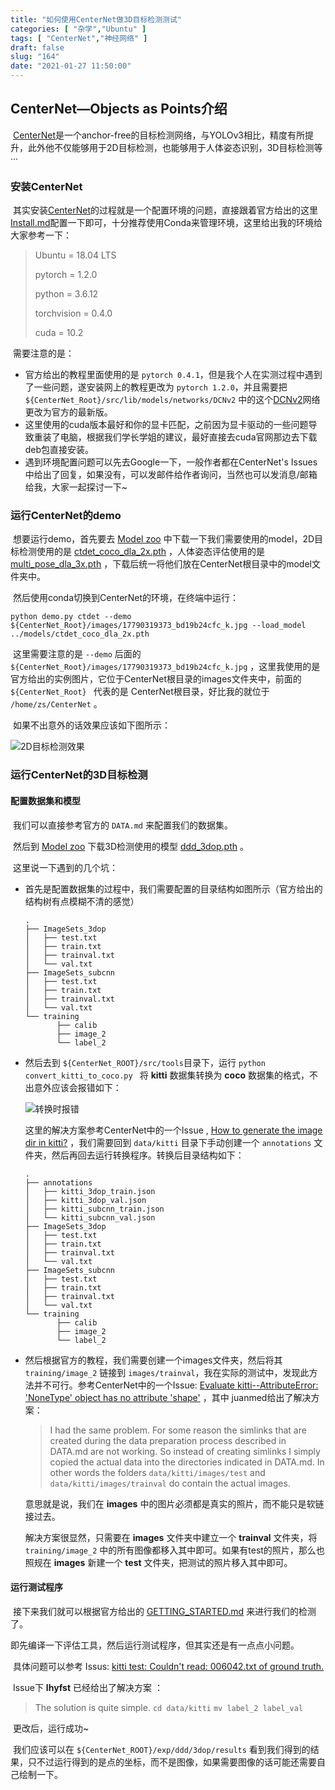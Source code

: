 ```yaml
---
title: "如何使用CenterNet做3D目标检测测试"
categories: [ "杂学","Ubuntu" ]
tags: [ "CenterNet","神经网络" ]
draft: false
slug: "164"
date: "2021-01-27 11:50:00"
---
```


## CenterNet—Objects as Points介绍

​	[CenterNet](https://github.com/xingyizhou/CenterNet)是一个anchor-free的目标检测网络，与YOLOv3相比，精度有所提升，此外他不仅能够用于2D目标检测，也能够用于人体姿态识别，3D目标检测等···

### 安装CenterNet

​	其实安装[CenterNet](https://github.com/xingyizhou/CenterNet)的过程就是一个配置环境的问题，直接跟着官方给出的这里[Install.md](https://github.com/xingyizhou/CenterNet/blob/master/readme/INSTALL.md)配置一下即可，十分推荐使用Conda来管理环境，这里给出我的环境给大家参考一下：

> Ubuntu = 18.04 LTS
>
> pytorch = 1.2.0
>
> python = 3.6.12
>
> torchvision = 0.4.0
>
> cuda = 10.2

​	需要注意的是：

+ 官方给出的教程里面使用的是 `pytorch 0.4.1`，但是我个人在实测过程中遇到了一些问题，遂安装网上的教程更改为 `pytorch 1.2.0`，并且需要把 `${CenterNet_Root}/src/lib/models/networks/DCNv2` 中的这个[DCNv2](https://github.com/CharlesShang/DCNv2)网络更改为官方的最新版。
+ 这里使用的cuda版本最好和你的显卡匹配，之前因为显卡驱动的一些问题导致重装了电脑，根据我们学长学姐的建议，最好直接去cuda官网那边去下载deb包直接安装。 
+ 遇到环境配置问题可以先去Google一下，一般作者都在CenterNet's Issues中给出了回复，如果没有，可以发邮件给作者询问，当然也可以发消息/邮箱给我，大家一起探讨一下~

### 运行CenterNet的demo

​	想要运行demo，首先要去 [Model zoo](https://github.com/xingyizhou/CenterNet/blob/master/readme/MODEL_ZOO.md) 中下载一下我们需要使用的model，2D目标检测使用的是 [ctdet_coco_dla_2x.pth](https://drive.google.com/open?id=1pl_-ael8wERdUREEnaIfqOV_VF2bEVRT) ，人体姿态评估使用的是 [multi_pose_dla_3x.pth](https://drive.google.com/open?id=1PO1Ax_GDtjiemEmDVD7oPWwqQkUu28PI) ，下载后统一将他们放在CenterNet根目录中的model文件夹中。

​	然后使用conda切换到CenterNet的环境，在终端中运行：

```shell
python demo.py ctdet --demo ${CenterNet_Root}/images/17790319373_bd19b24cfc_k.jpg --load_model ../models/ctdet_coco_dla_2x.pth 
```

​	这里需要注意的是 `--demo` 后面的 `${CenterNet_Root}/images/17790319373_bd19b24cfc_k.jpg` ，这里我使用的是官方给出的实例图片，它位于CenterNet根目录的images文件夹中，前面的 `${CenterNet_Root} ` 代表的是 CenterNet根目录，好比我的就位于 `/home/zs/CenterNet` 。

​	如果不出意外的话效果应该如下图所示：

![2D目标检测效果][1]

### 运行CenterNet的3D目标检测

#### 配置数据集和模型

​	我们可以直接参考官方的 `DATA.md` 来配置我们的数据集。 

​	然后到 [Model zoo](https://github.com/xingyizhou/CenterNet/blob/master/readme/MODEL_ZOO.md) 下载3D检测使用的模型 [ddd_3dop.pth](https://drive.google.com/open?id=1znsM6E-aVTkATreDuUVxoU0ajL1az8rz) 。

​	这里说一下遇到的几个坑：

+ 首先是配置数据集的过程中，我们需要配置的目录结构如图所示（官方给出的结构树有点模糊不清的感觉）

  ```
  .
  ├── ImageSets_3dop
  │   ├── test.txt
  │   ├── train.txt
  │   ├── trainval.txt
  │   └── val.txt
  ├── ImageSets_subcnn
  │   ├── test.txt
  │   ├── train.txt
  │   ├── trainval.txt
  │   └── val.txt
  └── training
         ├── calib
         ├── image_2
         └── label_2
  ```

+ 然后去到 `${CenterNet_ROOT}/src/tools`目录下，运行 `python convert_kitti_to_coco.py ` 将 **kitti** 数据集转换为 **coco** 数据集的格式，不出意外应该会报错如下：

  ![转换时报错][2]

  这里的解决方案参考CenterNet中的一个Issue , [How to generate the image dir in kitti?](https://github.com/xingyizhou/CenterNet/issues/54) ，我们需要回到 `data/kitti` 目录下手动创建一个 `annotations` 文件夹，然后再回去运行转换程序。转换后目录结构如下：

  ```
  .
  ├── annotations
  │   ├── kitti_3dop_train.json
  │   ├── kitti_3dop_val.json
  │   ├── kitti_subcnn_train.json
  │   └── kitti_subcnn_val.json
  ├── ImageSets_3dop
  │   ├── test.txt
  │   ├── train.txt
  │   ├── trainval.txt
  │   └── val.txt
  ├── ImageSets_subcnn
  │   ├── test.txt
  │   ├── train.txt
  │   ├── trainval.txt
  │   └── val.txt
  └── training
         ├── calib
         ├── image_2
         └── label_2
  ```

+ 然后根据官方的教程，我们需要创建一个images文件夹，然后将其 `training/image_2` 链接到 `images/trainval`，我在实际的测试中，发现此方法并不可行。参考CenterNet中的一个Issue: [Evaluate kitti--AttributeError: 'NoneType' object has no attribute 'shape'](https://github.com/xingyizhou/CenterNet/issues/575#) ，其中 juanmed给出了解决方案：

  > I had the same problem. For some reason the simlinks that are created during the data preparation process described in DATA.md are not working. So instead of creating simlinks I simply copied the actual data into the directories indicated in DATA.md. In other words the folders `data/kitti/images/test` and `data/kitti/images/trainval` do contain the actual images.

  意思就是说，我们在 **images** 中的图片必须都是真实的照片，而不能只是软链接过去。

  解决方案很显然，只需要在 **images** 文件夹中建立一个 **trainval** 文件夹，将 `training/image_2` 中的所有图像都移入其中即可。如果有test的照片，那么也照规在 **images** 新建一个 **test** 文件夹，把测试的照片移入其中即可。

  

#### 运行测试程序

​	接下来我们就可以根据官方给出的 [GETTING_STARTED.md](https://github.com/xingyizhou/CenterNet/blob/master/readme/GETTING_STARTED.md) 来进行我们的检测了。

​	即先编译一下评估工具，然后运行测试程序，但其实还是有一点点小问题。

​	具体问题可以参考 Issus: [kitti test: Couldn't read: 006042.txt of ground truth.](https://github.com/xingyizhou/CenterNet/issues/55)

​	Issue下 **lhyfst** 已经给出了解决方案 ：

> The solution is quite simple.
> `cd data/kitti`
> `mv label_2 label_val`

​    更改后，运行成功~

​	我们应该可以在 `${CenterNet_ROOT}/exp/ddd/3dop/results` 看到我们得到的结果，只不过运行得到的是点的坐标，而不是图像，如果需要图像的话可能还需要自己绘制一下。


  [1]: https://blog.zzsqwq.cn/usr/uploads/2021/01/2469782097.jpg
  [2]: https://blog.zzsqwq.cn/usr/uploads/2021/01/3420056939.png